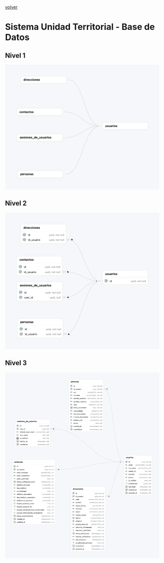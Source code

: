 [volver](../README.md)

# Sistema Unidad Territorial - Base de Datos

## Nivel 1

![mer01](MER_01.png)

## Nivel 2

![mer02](MER_02.png)

## Nivel 3

![mer03](MER_03.png)
